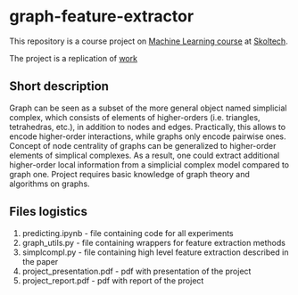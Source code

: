 # graph-feature-extractor
This repository is a course project on [Machine Learning course](http://files.skoltech.ru/data/edu/syllabuses/2018/MA06018.pdf) at [Skoltech](https://www.skoltech.ru/en/). 


The project is a replication of [work](https://www.sciencedirect.com/science/article/pii/S0022519317305040)

## Short description
Graph can be seen as a subset of the more general object named simplicial complex, which consists of elements of higher-orders (i.e. triangles, tetrahedras, etc.), in addition to nodes and edges. Practically, this allows to encode higher-order interactions, while graphs only encode pairwise ones. Concept of node centrality of graphs can be generalized to higher-order elements of simplical complexes. As a result, one could extract additional higher-order local information from a simplicial complex model compared to graph one. Project requires basic knowledge of graph theory and algorithms on graphs.

## Files logistics

1) predicting.ipynb - file containing code for all experiments
2) graph_utils.py - file containing wrappers for feature extraction methods
3) simplcompl.py - file containing high level feature extraction described in the paper
4) project_presentation.pdf - pdf with presentation of the project
5) project_report.pdf - pdf with report of the project
